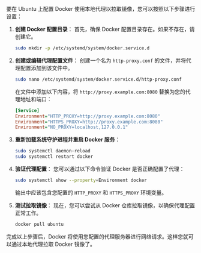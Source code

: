 要在 Ubuntu 上配置 Docker 使用本地代理以拉取镜像，您可以按照以下步骤进行设置：

1. **创建 Docker 配置目录**：
   首先，确保 Docker 配置目录存在。如果不存在，请创建它。

   ```bash
   sudo mkdir -p /etc/systemd/system/docker.service.d
   ```

2. **创建或编辑代理配置文件**：
   创建一个名为 `http-proxy.conf` 的文件，并将代理配置添加到该文件中。

   ```bash
   sudo nano /etc/systemd/system/docker.service.d/http-proxy.conf
   ```

   在文件中添加以下内容，将 `http://proxy.example.com:8080` 替换为您的代理地址和端口：

   ```ini
   [Service]
   Environment="HTTP_PROXY=http://proxy.example.com:8080"
   Environment="HTTPS_PROXY=http://proxy.example.com:8080"
   Environment="NO_PROXY=localhost,127.0.0.1"
   ```

3. **重新加载系统守护进程并重启 Docker 服务**：

   ```bash
   sudo systemctl daemon-reload
   sudo systemctl restart docker
   ```

4. **验证代理配置**：
   您可以通过以下命令验证 Docker 是否正确配置了代理：

   ```bash
   sudo systemctl show --property=Environment docker
   ```

   输出中应该包含您配置的 `HTTP_PROXY` 和 `HTTPS_PROXY` 环境变量。

5. **测试拉取镜像**：
   现在，您可以尝试从 Docker 仓库拉取镜像，以确保代理配置正常工作。

   ```bash
   docker pull ubuntu
   ```

完成以上步骤后，Docker 将使用您配置的代理服务器进行网络请求。这样您就可以通过本地代理拉取 Docker 镜像了。